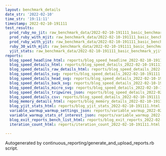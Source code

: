 ```yaml
---
layout: benchmark_details
date_str: '2022-02-10'
time_str: '19:11:11'
timestamp: 2022-02-10-191111
test_results:
  prod_ruby_no_jit: raw_benchmark_data/2022-02-10-191111_basic_benchmark_prod_ruby_no_jit.json
  prod_ruby_with_mjit: raw_benchmark_data/2022-02-10-191111_basic_benchmark_prod_ruby_with_mjit.json
  prod_ruby_with_yjit: raw_benchmark_data/2022-02-10-191111_basic_benchmark_prod_ruby_with_yjit.json
  ruby_30_with_mjit: raw_benchmark_data/2022-02-10-191111_basic_benchmark_ruby_30_with_mjit.json
  yjit_stats: raw_benchmark_data/2022-02-10-191111_basic_benchmark_yjit_stats.json
reports:
  blog_speed_headline_html: reports/blog_speed_headline_2022-02-10-191111.html
  blog_speed_details_html: reports/blog_speed_details_2022-02-10-191111.html
  blog_speed_details_raw_details_html: reports/blog_speed_details_2022-02-10-191111.raw_details.html
  blog_speed_details_svg: reports/blog_speed_details_2022-02-10-191111.svg
  blog_speed_details_head_svg: reports/blog_speed_details_2022-02-10-191111.head.svg
  blog_speed_details_back_svg: reports/blog_speed_details_2022-02-10-191111.back.svg
  blog_speed_details_micro_svg: reports/blog_speed_details_2022-02-10-191111.micro.svg
  blog_speed_details_tripwires_json: reports/blog_speed_details_2022-02-10-191111.tripwires.json
  blog_speed_details_csv: reports/blog_speed_details_2022-02-10-191111.csv
  blog_memory_details_html: reports/blog_memory_details_2022-02-10-191111.html
  blog_yjit_stats_html: reports/blog_yjit_stats_2022-02-10-191111.html
  variable_warmup_warmup_settings_json: reports/variable_warmup_2022-02-10-191111.warmup_settings.json
  variable_warmup_stats_of_interest_json: reports/variable_warmup_2022-02-10-191111.stats_of_interest.json
  blog_exit_reports_bench_list_html: reports/blog_exit_reports_2022-02-10-191111.bench_list.html
  iteration_count_html: reports/iteration_count_2022-02-10-191111.html

---
```

Autogenerated by continuous_reporting/generate_and_upload_reports.rb script.
